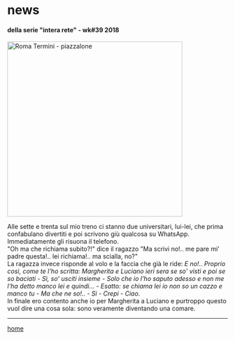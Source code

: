 # news  

#### della serie "intera rete" - wk#39 2018  

<img src="https://drive.google.com/uc?id=1PXzzeugyS30AY2ZHuHKINHnB_f1S9DlU " alt="Roma Termini - piazzalone" width="400">  

<!--- /interarete089.png  --->   

Alle sette e trenta sul mio treno ci stanno due universitari, lui-lei, che prima confabulano divertiti e poi scrivono giù qualcosa su WhatsApp. Immediatamente gli risuona il telefono.  
"Oh ma che richiama subito?!" dice il ragazzo "Ma scrivi no!.. me pare mi' padre questa!.. lei richiama!.. ma scialla, no?"  
La ragazza invece risponde al volo e la faccia che già le ride: *E no!.. Proprio così, come te l'ho scritta: Margherita e Luciano ieri sera se so' visti e poi se so baciati - Sì, so' usciti insieme - Solo che io l'ho saputo adesso e non me l'ha detto manco lei e quindi... - Esatto: se chiama lei io non so un cazzo e manco tu - Ma che ne so!.. - Sì - Crepi - Ciao*.  
In finale ero contento anche io per Margherita a Luciano e purtroppo questo vuol dire una cosa sola: sono veramente diventando una comare.  
 
---  
[home](/interarete.md) 

